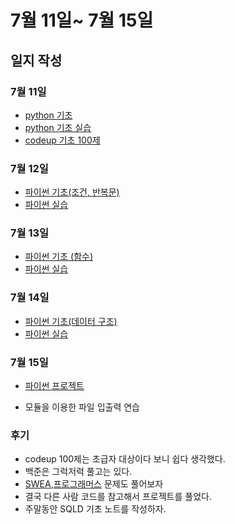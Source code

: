 # 7월 11일~ 7월 15일 

## 일지 작성
### 7월 11일
- [python 기초](./python_document/py_basics.md)
- [python 기초 실습](./python_startup/)
- [codeup 기초 100제](./codeup/)
### 7월 12일
- [파이썬 기초(조건, 반복문)](./python_document/py_ctrlstate.md)
- [파이썬 실습](./python_practice/0712.py)
### 7월 13일
- [파이썬 기초 (함수)](./python_document/py_function.md)
- [파이썬 실습](./python_practice/0713.py)
### 7월 14일
- [파이썬 기초(데이터 구조)](./python_document/py_datast.md) 
- [파이썬 실습](./python_practice/0714.py)
### 7월 15일
- [파이썬 프로젝트](./python_project/)
+ 모듈을 이용한 파일 입출력 연습

### 후기
- codeup 100제는 초급자 대상이다 보니 쉽다 생각했다.
- 백준은 그럭저럭 풀고는 있다.
- [SWEA](swexpertacademy.com),[프로그래머스](https://school.programmers.co.kr) 문제도 풀어보자
- 결국 다른 사람 코드를 참고해서 프로젝트를 풀었다.
- 주말동안 SQLD 기초 노트를 작성하자. 